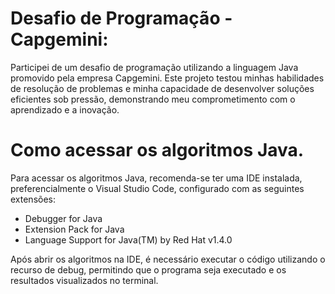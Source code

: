 # Desafio de Programação - Capgemini:
Participei de um desafio de programação utilizando a linguagem Java promovido pela empresa Capgemini. Este projeto testou minhas habilidades de resolução de problemas e minha capacidade de desenvolver soluções eficientes sob pressão, demonstrando meu comprometimento com o aprendizado e a inovação.

# Como acessar os algoritmos Java.
Para acessar os algoritmos Java, recomenda-se ter uma IDE instalada, preferencialmente o Visual Studio Code, configurado com as seguintes extensões:

- Debugger for Java
- Extension Pack for Java
- Language Support for Java(TM) by Red Hat v1.4.0

Após abrir os algoritmos na IDE, é necessário executar o código utilizando o recurso de debug, permitindo que o programa seja executado e os resultados visualizados no terminal.
